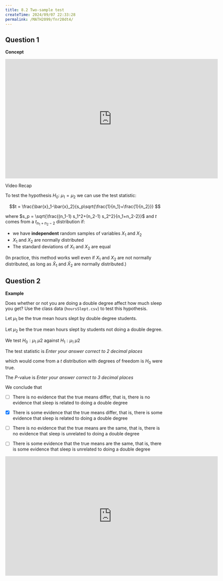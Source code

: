 ```yaml
---
title: 8.2 Two-sample test
createTime: 2024/09/07 22:33:28
permalink: /MATH2099/fnr20dt4/
---
```


<script setup>
import HSelect from "@HSelect"
</script>

## Question 1

<div class="how_qb">

**Concept**

<iframe width="672" height="378" src="https://www.youtube.com/embed/_GcICmdfnns" title="L8 04 Hypothesis Tests for Mean Difference" frameborder="0" allow="accelerometer; autoplay; clipboard-write; encrypted-media; gyroscope; picture-in-picture; web-share" referrerpolicy="strict-origin-when-cross-origin" allowfullscreen></iframe>

Video Recap

To test the hypothesis $H_0:\ \mu_1=\mu_2$ we can use the test statistic:

$$t = \frac{\bar{x}_1-\bar{x}_2}{s_p\sqrt{\frac{1}{n_1}+\frac{1}{n_2}}} $$


where $s_p = \sqrt{\frac{(n_1-1) s_1^2+(n_2-1) s_2^2}{n_1+n_2-2}}$ and $t$ comes from a $t_{n_1+n_2-2}$ distribution if:

- we have **independent** random samples of variables $X_1$ and $X_2$
- $X_1$ and $X_2$ are normally distributed
- The standard deviations of $X_1$ and $X_2$ are equal

(In practice, this method works well even if $X_1$ and $X_2$ are not normally distributed, as long as $\bar{X}_1$ and $\bar{X}_2$ are normally distributed.)

</div>

## Question 2

<div class="how_qb">

**Example**

Does whether or not you are doing a double degree affect how much sleep you get?  Use the class data ($\texttt{hoursSlept.csv}$) to test this hypothesis.

Let $\mu_1$ be the true mean hours slept by double degree students.

Let $\mu_2$ be the true mean hours slept by students not doing a double degree.

We test $H_0: \mu_1$ <HSelect type="Mobius" :values="[
    {label: '≠'},
    {label: '>'},
    {label: '<'},
    {label: '=', selected: true}]" /> $\mu2$ against $H_1: \mu_1$ <HSelect type="Mobius" :values="[
    {label: '='},
    {label: '>'},
    {label: '<'},
    {label: '≠', selected: true}]" /> $\mu2$

The test statistic is    *Enter your answer correct to 2 decimal places*

which would come from a $t$ distribution with   degrees of freedom is $H_0$ were true.

The $P$-value is  *Enter your answer correct to 3 decimal places*

We conclude that

- [ ] There is no evidence that the true means differ, that is, there is no evidence that sleep is related to doing a double degree

- [x] There is some evidence that the true means differ, that is, there is some evidence that sleep is related to doing a double degree

- [ ] There is no evidence that the true means are the same, that is, there is no evidence that sleep is unrelated to doing a double degree

- [ ] There is some evidence that the true means are the same, that is, there is some evidence that sleep is unrelated to doing a double degree

<iframe width="672" height="378" src="https://www.youtube.com/embed/E6bCpnKEw8U" title="L8 06 Sleep and Double Degrees Hypothesis Test Example" frameborder="0" allow="accelerometer; autoplay; clipboard-write; encrypted-media; gyroscope; picture-in-picture; web-share" referrerpolicy="strict-origin-when-cross-origin" allowfullscreen></iframe>

</div>


